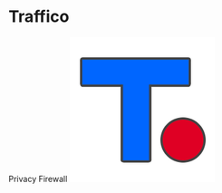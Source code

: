 # Traffico
Privacy Firewall
![alt text](https://raw.githubusercontent.com/proxytype/Traffico/master/assets/logo-256.png)
